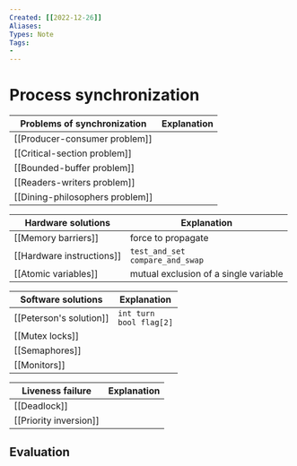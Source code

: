 ```yaml
---
Created: [[2022-12-26]]
Aliases: 
Types: Note
Tags: 
- 
---
```

# Process synchronization

| Problems of synchronization     | Explanation |
| ------------------------------- | ----------- |
| [[Producer-consumer problem]]   |             |
| [[Critical-section problem]]    |             |
| [[Bounded-buffer problem]]      |             |
| [[Readers-writers problem]]     |             |
| [[Dining-philosophers problem]] |             |

| Hardware solutions        | Explanation                           |
| ------------------------- | ------------------------------------- |
| [[Memory barriers]]       | force to propagate                    |
| [[Hardware instructions]] | `test_and_set`<br>`compare_and_swap`  |
| [[Atomic variables]]      | mutual exclusion of a single variable |

| Software solutions      | Explanation                  |
| ----------------------- | ---------------------------- |
| [[Peterson's solution]] | `int turn`<br>`bool flag[2]` |
| [[Mutex locks]]         |                              |
| [[Semaphores]]          |                              |
| [[Monitors]]            |                              |

| Liveness failure       | Explanation |
| ---------------------- | ----------- |
| [[Deadlock]]           |             |
| [[Priority inversion]] |             |

## Evaluation

